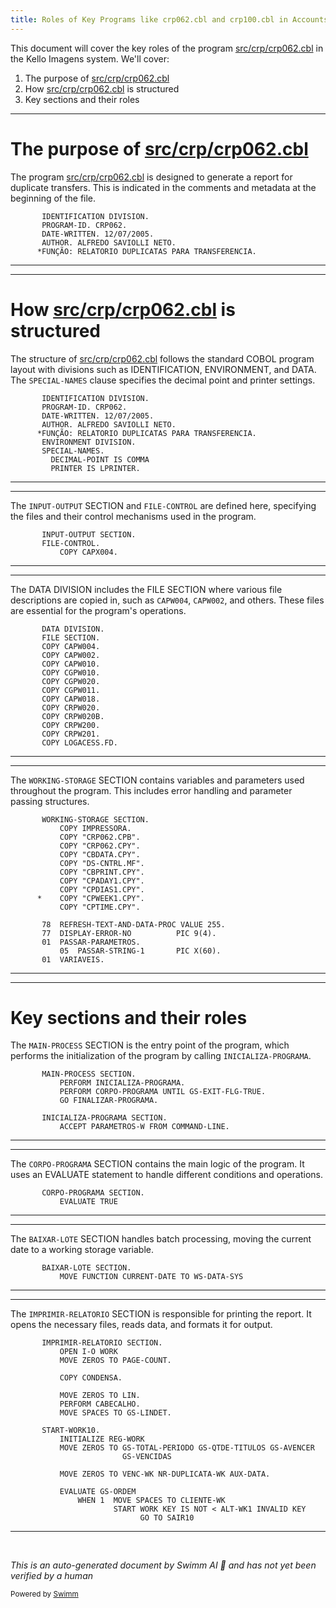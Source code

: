 ```yaml
---
title: Roles of Key Programs like crp062.cbl and crp100.cbl in Accounts Receivable
---
```

This document will cover the key roles of the program <SwmPath>[src/crp/crp062.cbl](src/crp/crp062.cbl)</SwmPath> in the Kello Imagens system. We'll cover:

1. The purpose of <SwmPath>[src/crp/crp062.cbl](src/crp/crp062.cbl)</SwmPath>
2. How <SwmPath>[src/crp/crp062.cbl](src/crp/crp062.cbl)</SwmPath> is structured
3. Key sections and their roles

<SwmSnippet path="/src/crp/crp062.cbl" line="2">

---

# The purpose of <SwmPath>[src/crp/crp062.cbl](src/crp/crp062.cbl)</SwmPath>

The program <SwmPath>[src/crp/crp062.cbl](src/crp/crp062.cbl)</SwmPath> is designed to generate a report for duplicate transfers. This is indicated in the comments and metadata at the beginning of the file.

```cobol
       IDENTIFICATION DIVISION.
       PROGRAM-ID. CRP062.
       DATE-WRITTEN. 12/07/2005.
       AUTHOR. ALFREDO SAVIOLLI NETO.
      *FUNÇÃO: RELATORIO DUPLICATAS PARA TRANSFERENCIA.
```

---

</SwmSnippet>

<SwmSnippet path="/src/crp/crp062.cbl" line="2">

---

# How <SwmPath>[src/crp/crp062.cbl](src/crp/crp062.cbl)</SwmPath> is structured

The structure of <SwmPath>[src/crp/crp062.cbl](src/crp/crp062.cbl)</SwmPath> follows the standard COBOL program layout with divisions such as IDENTIFICATION, ENVIRONMENT, and DATA. The <SwmToken path="src/crp/crp062.cbl" pos="8:1:3" line-data="       SPECIAL-NAMES.">`SPECIAL-NAMES`</SwmToken> clause specifies the decimal point and printer settings.

```cobol
       IDENTIFICATION DIVISION.
       PROGRAM-ID. CRP062.
       DATE-WRITTEN. 12/07/2005.
       AUTHOR. ALFREDO SAVIOLLI NETO.
      *FUNÇÃO: RELATORIO DUPLICATAS PARA TRANSFERENCIA.
       ENVIRONMENT DIVISION.
       SPECIAL-NAMES.
         DECIMAL-POINT IS COMMA
         PRINTER IS LPRINTER.
```

---

</SwmSnippet>

<SwmSnippet path="/src/crp/crp062.cbl" line="14">

---

The <SwmToken path="src/crp/crp062.cbl" pos="14:1:3" line-data="       INPUT-OUTPUT SECTION.">`INPUT-OUTPUT`</SwmToken> SECTION and <SwmToken path="src/crp/crp062.cbl" pos="15:1:3" line-data="       FILE-CONTROL.">`FILE-CONTROL`</SwmToken> are defined here, specifying the files and their control mechanisms used in the program.

```cobol
       INPUT-OUTPUT SECTION.
       FILE-CONTROL.
           COPY CAPX004.
```

---

</SwmSnippet>

<SwmSnippet path="/src/crp/crp062.cbl" line="49">

---

The DATA DIVISION includes the FILE SECTION where various file descriptions are copied in, such as <SwmToken path="src/crp/crp062.cbl" pos="51:3:3" line-data="       COPY CAPW004.">`CAPW004`</SwmToken>, <SwmToken path="src/crp/crp062.cbl" pos="52:3:3" line-data="       COPY CAPW002.">`CAPW002`</SwmToken>, and others. These files are essential for the program's operations.

```cobol
       DATA DIVISION.
       FILE SECTION.
       COPY CAPW004.
       COPY CAPW002.
       COPY CAPW010.
       COPY CGPW010.
       COPY CGPW020.
       COPY CGPW011.
       COPY CAPW018.
       COPY CRPW020.
       COPY CRPW020B.
       COPY CRPW200.
       COPY CRPW201.
       COPY LOGACESS.FD.
```

---

</SwmSnippet>

<SwmSnippet path="/src/crp/crp062.cbl" line="83">

---

The <SwmToken path="src/crp/crp062.cbl" pos="83:1:3" line-data="       WORKING-STORAGE SECTION.">`WORKING-STORAGE`</SwmToken> SECTION contains variables and parameters used throughout the program. This includes error handling and parameter passing structures.

```cobol
       WORKING-STORAGE SECTION.
           COPY IMPRESSORA.
           COPY "CRP062.CPB".
           COPY "CRP062.CPY".
           COPY "CBDATA.CPY".
           COPY "DS-CNTRL.MF".
           COPY "CBPRINT.CPY".
           COPY "CPADAY1.CPY".
           COPY "CPDIAS1.CPY".
      *    COPY "CPWEEK1.CPY".
           COPY "CPTIME.CPY".

       78  REFRESH-TEXT-AND-DATA-PROC VALUE 255.
       77  DISPLAY-ERROR-NO          PIC 9(4).
       01  PASSAR-PARAMETROS.
           05  PASSAR-STRING-1       PIC X(60).
       01  VARIAVEIS.
```

---

</SwmSnippet>

<SwmSnippet path="/src/crp/crp062.cbl" line="227">

---

# Key sections and their roles

The <SwmToken path="src/crp/crp062.cbl" pos="227:1:3" line-data="       MAIN-PROCESS SECTION.">`MAIN-PROCESS`</SwmToken> SECTION is the entry point of the program, which performs the initialization of the program by calling <SwmToken path="src/crp/crp062.cbl" pos="228:3:5" line-data="           PERFORM INICIALIZA-PROGRAMA.">`INICIALIZA-PROGRAMA`</SwmToken>.

```cobol
       MAIN-PROCESS SECTION.
           PERFORM INICIALIZA-PROGRAMA.
           PERFORM CORPO-PROGRAMA UNTIL GS-EXIT-FLG-TRUE.
           GO FINALIZAR-PROGRAMA.

       INICIALIZA-PROGRAMA SECTION.
           ACCEPT PARAMETROS-W FROM COMMAND-LINE.
```

---

</SwmSnippet>

<SwmSnippet path="/src/crp/crp062.cbl" line="355">

---

The <SwmToken path="src/crp/crp062.cbl" pos="355:1:3" line-data="       CORPO-PROGRAMA SECTION.">`CORPO-PROGRAMA`</SwmToken> SECTION contains the main logic of the program. It uses an EVALUATE statement to handle different conditions and operations.

```cobol
       CORPO-PROGRAMA SECTION.
           EVALUATE TRUE
```

---

</SwmSnippet>

<SwmSnippet path="/src/crp/crp062.cbl" line="404">

---

The <SwmToken path="src/crp/crp062.cbl" pos="404:1:3" line-data="       BAIXAR-LOTE SECTION.">`BAIXAR-LOTE`</SwmToken> SECTION handles batch processing, moving the current date to a working storage variable.

```cobol
       BAIXAR-LOTE SECTION.
           MOVE FUNCTION CURRENT-DATE TO WS-DATA-SYS
```

---

</SwmSnippet>

<SwmSnippet path="/src/crp/crp062.cbl" line="1122">

---

The <SwmToken path="src/crp/crp062.cbl" pos="1122:1:3" line-data="       IMPRIMIR-RELATORIO SECTION.">`IMPRIMIR-RELATORIO`</SwmToken> SECTION is responsible for printing the report. It opens the necessary files, reads data, and formats it for output.

```cobol
       IMPRIMIR-RELATORIO SECTION.
           OPEN I-O WORK
           MOVE ZEROS TO PAGE-COUNT.

           COPY CONDENSA.

           MOVE ZEROS TO LIN.
           PERFORM CABECALHO.
           MOVE SPACES TO GS-LINDET.

       START-WORK10.
           INITIALIZE REG-WORK
           MOVE ZEROS TO GS-TOTAL-PERIODO GS-QTDE-TITULOS GS-AVENCER
                         GS-VENCIDAS

           MOVE ZEROS TO VENC-WK NR-DUPLICATA-WK AUX-DATA.

           EVALUATE GS-ORDEM
               WHEN 1  MOVE SPACES TO CLIENTE-WK
                       START WORK KEY IS NOT < ALT-WK1 INVALID KEY
                             GO TO SAIR10
```

---

</SwmSnippet>

&nbsp;

*This is an auto-generated document by Swimm AI 🌊 and has not yet been verified by a human*

<SwmMeta version="3.0.0" repo-id="Z2l0aHViJTNBJTNBa2VsbG8lM0ElM0Fzd2ltbWlv" repo-name="kello"><sup>Powered by [Swimm](/)</sup></SwmMeta>
